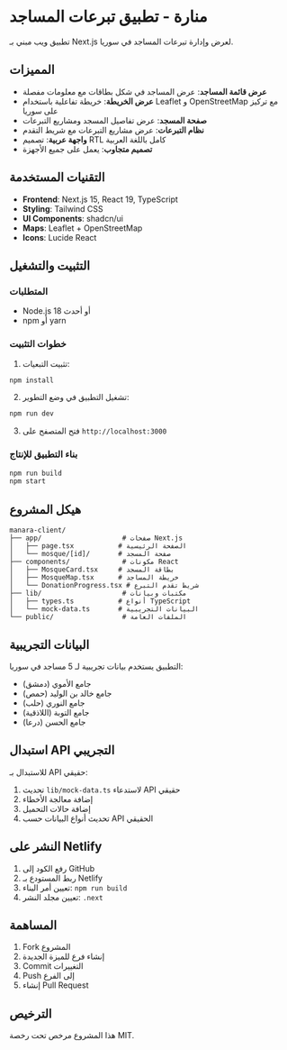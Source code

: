 # منارة - تطبيق تبرعات المساجد

تطبيق ويب مبني بـ Next.js لعرض وإدارة تبرعات المساجد في سوريا.

## المميزات

- **عرض قائمة المساجد**: عرض المساجد في شكل بطاقات مع معلومات مفصلة
- **عرض الخريطة**: خريطة تفاعلية باستخدام Leaflet و OpenStreetMap مع تركيز على سوريا
- **صفحة المسجد**: عرض تفاصيل المسجد ومشاريع التبرعات
- **نظام التبرعات**: عرض مشاريع التبرعات مع شريط التقدم
- **واجهة عربية**: تصميم RTL كامل باللغة العربية
- **تصميم متجاوب**: يعمل على جميع الأجهزة

## التقنيات المستخدمة

- **Frontend**: Next.js 15, React 19, TypeScript
- **Styling**: Tailwind CSS
- **UI Components**: shadcn/ui
- **Maps**: Leaflet + OpenStreetMap
- **Icons**: Lucide React

## التثبيت والتشغيل

### المتطلبات

- Node.js 18 أو أحدث
- npm أو yarn

### خطوات التثبيت

1. تثبيت التبعيات:
```bash
npm install
```

2. تشغيل التطبيق في وضع التطوير:
```bash
npm run dev
```

3. فتح المتصفح على `http://localhost:3000`

### بناء التطبيق للإنتاج

```bash
npm run build
npm start
```

## هيكل المشروع

```
manara-client/
├── app/                    # صفحات Next.js
│   ├── page.tsx           # الصفحة الرئيسية
│   └── mosque/[id]/       # صفحة المسجد
├── components/             # مكونات React
│   ├── MosqueCard.tsx     # بطاقة المسجد
│   ├── MosqueMap.tsx      # خريطة المساجد
│   └── DonationProgress.tsx # شريط تقدم التبرع
├── lib/                    # مكتبات وبيانات
│   ├── types.ts           # أنواع TypeScript
│   └── mock-data.ts       # البيانات التجريبية
└── public/                 # الملفات العامة
```

## البيانات التجريبية

التطبيق يستخدم بيانات تجريبية لـ 5 مساجد في سوريا:
- جامع الأموي (دمشق)
- جامع خالد بن الوليد (حمص)
- جامع النوري (حلب)
- جامع التوبة (اللاذقية)
- جامع الحسن (درعا)

## استبدال API التجريبي

للاستبدال بـ API حقيقي:

1. تحديث `lib/mock-data.ts` لاستدعاء API حقيقي
2. إضافة معالجة الأخطاء
3. إضافة حالات التحميل
4. تحديث أنواع البيانات حسب API الحقيقي

## النشر على Netlify

1. رفع الكود إلى GitHub
2. ربط المستودع بـ Netlify
3. تعيين أمر البناء: `npm run build`
4. تعيين مجلد النشر: `.next`

## المساهمة

1. Fork المشروع
2. إنشاء فرع للميزة الجديدة
3. Commit التغييرات
4. Push إلى الفرع
5. إنشاء Pull Request

## الترخيص

هذا المشروع مرخص تحت رخصة MIT.
